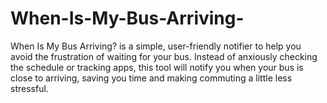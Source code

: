 # When-Is-My-Bus-Arriving-
When Is My Bus Arriving? is a simple, user-friendly notifier to help you avoid the frustration of waiting for your bus. Instead of anxiously checking the schedule or tracking apps, this tool will notify you when your bus is close to arriving, saving you time and making commuting a little less stressful.
